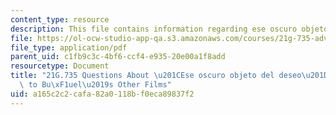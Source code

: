 ```yaml
---
content_type: resource
description: This file contains information regarding ese oscuro objeto del deseo.
file: https://ol-ocw-studio-app-qa.s3.amazonaws.com/courses/21g-735-advanced-topics-in-hispanic-literature-and-film-the-films-of-luis-bunuel-fall-2013/a165c2c2cafa82a0118bf0eca89837f2_MIT21G_735F13_Ques_oscuro.pdf
file_type: application/pdf
parent_uid: c1fb9c3c-4bf6-ccf4-e935-20e00a1f8add
resourcetype: Document
title: "21G.735 Questions About \u201CEse oscuro objeto del deseo\u201D and its Relation\
  \ to Bu\xF1uel\u2019s Other Films"
uid: a165c2c2-cafa-82a0-118b-f0eca89837f2
---
```

